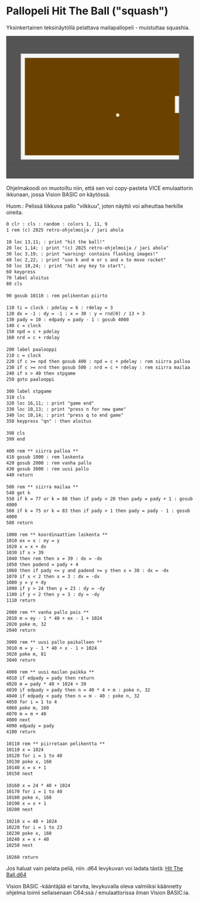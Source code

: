 # Pallopeli Hit The Ball ("squash")

Yksinkertainen teksinäytöllä pelattava mailapallopeli - muistuttaa squashia.

![Hit The Ball pelinäyttö](d64/Hit%20The%20Ball.png)

Ohjelmakoodi on muotoiltu niin, että sen voi copy-pasteta VICE emulaattorin ikkunaan, jossa Vision BASIC on käytössä.

Huom.: Pelissä liikkuva pallo "vilkkuu", joten näyttö voi aiheuttaa herkille oireita.

```
0 clr : cls : random : colors 1, 11, 9
1 rem (c) 2025 retro-ohjelmoija / jari ahola

10 loc 13,11; : print "hit the ball!"
20 loc 1,14; : print "(c) 2025 retro-ohjelmoija / jari ahola"
30 loc 3,19; : print "warning! contains flashing images!"
40 loc 2,22; : print "use k and m or s and x to move racket"
50 loc 10,24; : print "hit any key to start";
60 keypress
70 label aloitus
80 cls

90 gosub 10110 : rem pelikentan piirto

110 ti = clock : pdelay = 6 : rdelay = 3 
120 dx = -1 : dy = -1 : x = 30 : y = rnd(0) / 13 + 3
130 pady = 10 : edpady = pady - 1 : gosub 4000
140 c = clock
150 npd = c + pdelay
160 nrd = c + rdelay

200 label paalooppi
210 c = clock
220 if c >= npd then gosub 400 : npd = c + pdelay : rem siirra palloa
230 if c >= nrd then gosub 500 : nrd = c + rdelay : rem siirra mailaa
240 if x > 40 then stpgame
250 goto paalooppi

300 label stpgame
310 cls
320 loc 16,11; : print "game end"
330 loc 10,13; : print "press n for new game"
340 loc 10,14; : print "press q to end game"
350 keypress "qn" : then aloitus 

398 cls
399 end

400 rem ** siirra palloa **
410 gosub 1000 : rem laskenta
420 gosub 2000 : rem vanha pallo
430 gosub 3000 : rem uusi pallo
440 return

500 rem ** siirra mailaa **
540 get k
550 if k = 77 or k = 88 then if pady < 20 then pady = pady + 1 : gosub 4000
560 if k = 75 or k = 83 then if pady > 1 then pady = pady - 1 : gosub 4000
580 return

1000 rem ** koordinaattien laskenta **
1010 ex = x : ey = y
1020 x = x + dx
1030 if x > 39 
1040 then rem then x = 39 : dx = -dx
1050 then padend = pady + 4
1060 then if pady <= y and padend >= y then x = 38 : dx = -dx
1070 if x < 2 then x = 3 : dx = -dx
1080 y = y + dy
1090 if y > 24 then y = 23 : dy = -dy
1100 if y < 2 then y = 3 : dy = -dy
1110 return

2000 rem ** vanha pallo pois **
2010 m = ey - 1 * 40 + ex - 1 + 1024 
2020 poke m, 32
2040 return

3000 rem ** uusi pallo paikalleen **
3010 m = y - 1 * 40 + x - 1 + 1024 
3020 poke m, 81
3040 return

4000 rem ** uusi mailan paikka **
4010 if edpady = pady then return
4020 m = pady * 40 + 1024 + 39
4030 if edpady > pady then n = 40 * 4 + m : poke n, 32
4040 if edpady < pady then n = m - 40 : poke n, 32 
4050 for i = 1 to 4
4060 poke m, 160
4070 m = m + 40
4080 next
4090 edpady = pady
4100 return

10110 rem ** piirretaan pelikentta **
10110 x = 1024
10120 for i = 1 to 40
10130 poke x, 160
10140 x = x + 1
10150 next

10160 x = 24 * 40 + 1024
10170 for i = 1 to 40
10180 poke x, 160
10190 x = x + 1
10200 next

10210 x = 40 + 1024
10220 for i = 1 to 23
10230 poke x, 160
10240 x = x + 40
10250 next

10260 return

```

Jos haluat vain pelata peliä, niin .d64 levykuvan voi ladata tästä:
[Hit The Ball.d64](https://github.com/Retro-ohjelmoija/Basic-ohjelmia/blob/main/Vision%20BASIC/d64/Hit%20The%20Ball.d64)

Vision BASIC -kääntäjää ei tarvita, levykuvalla oleva valmiiksi käännetty ohjelma toimii sellaisenaan C64:ssä / emulaattorissa ilman Vision BASIC:ia.




